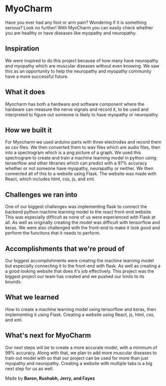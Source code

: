 # MyoCharm
Have you ever had any foot or arm pain? Wondering if it is something serious? Look no further! With MyoCharm you can easily check whether you are healthy or have diseases like myopathy and neuropathy.

## Inspiration
We were inspired to do this project because of how many have neuropathy and myopathy which are muscular diseases without even knowing. We saw this as an opportunity to help the neuropathy and myopathy community have a more successful future.
## What it does
Myocharm has both a hardware and software component where the hardware can measure the nerve signals and record it, to be used and interpreted to figure out someone is likely to have myopathy or neuropathy.
## How we built it
For Myocharm we used arduino parts with three electrodes and record them as csv files. We then converted them to wav files which are audio files, then into a spectrogram which is a png picture of a graph. We used this spectrogram to create and train a machine learning model in python using tenserflow and other libraries which can predict with a 97% accuracy whether or not someone have myopathy, neurapathy or neither. We then connected all of this to a website using Flask. The website was made with React, which includes html, css, js, and xml. 
## Challenges we ran into
One of our biggest challenges was implementing flask to connect the backend python machine learning model to the react front-end website. This was especially difficult as none of us were experienced with Flask at all. As well as originally creating the model was difficult with tensorflow and keras. We were also challenged with the front-end to make it look good and perform the funcitons that it needs to perform.
## Accomplishments that we're proud of
Our biggest accomplishments were creating the machine learning model but especially connecting it to the front-end with flask. As well as creating a a good looking website that does it's job effectively. This project was the biggest project our team has created and we pushed our limits to its bounds. 
## What we learned
How to create a machine learning model using tensorflow and keras, then implementing it using Flask. Creating a website using React, js, html, css, and xml.
## What's next for MyoCharm
Our next steps will be to create a more accurate model, with a minimum of 99% accuracy. Along with that, we plan to add more muscular diseases to train out model with so that our project can be used for more than just myopathy and neuropathy. Creating a website with multiple tabs is a big next step for us as well.

Made by **Baron, Rushabh, Jerry, and Fayez**
